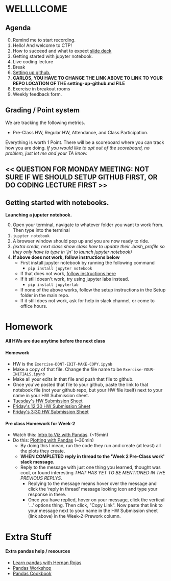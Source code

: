 # WELLLLCOME

## Agenda
0. Remind me to start recording. 
0. Hello! And welcome to CTP!
0. How to succeed and what to expect [slide deck](https://docs.google.com/presentation/d/1HuLC8gzcqn2-E7-9S4zJtqT9N-VCIKkyDWWVsZB0vFQ/edit#slide=id.g275b50c7db4_0_44)
0. Getting started with jupyter notebook.
0. Live coding lecture
0. Break
0. [Setting up github.](https://github.com/CUNYTechPrep/2023-fall-DS-dev/blob/main/2023-curriculum/Week-01-Pandas/setting-up-github.md) 
0. __CARLOS, YOU HAVE TO CHANGE THE LINK ABOVE TO LINK TO YOUR REPO LOCATION OF THE setting-up-github.md FILE__
0. Exercise in breakout rooms
0. Weekly feedback form. 

## Grading / Point system
We are tracking the following metrics.
* Pre-Class HW, Regular HW, Attendance, and Class Participation.

Everything is worth 1 Point. There will be a scoreboard where you can track how you are doing.  _If you would like to opt out of the scoreboard, no problem, just let me and your TA know._


## << QUESTION FOR MONDAY MEETING:  NOT SURE IF WE SHOULD SETUP GITHUB FIRST, OR DO CODING LECTURE FIRST >> ##


## Getting started with notebooks. 

__Launching a juputer notebook.__

0. Open your terminal, navigate to whatever folder you want to work from. Then type into the terminal
0. `jupyter notebook` 
0. A browser window should pop up and you are now ready to ride.
0. _(extra credit, next class show class how to update their .bash_profile so they only have to type in 'jn' to launch jupyter notebook)_ 
0.  __If above does not work, follow instructions below__ 
	* First install jupyter notebook by running the following command
		* `pip install jupyter notebook`  
	* If that does not work, [follow instructions here](https://jupyterlab.readthedocs.io/en/stable/getting_started/installation.html)
	* If it still doesn't work, try using jupyter labs instead. 
		* `pip install jupyterlab`
	* If none of the above works, follow the setup instructions in the Setup folder in the main repo.
	* If it still does not work, ask for help in slack channel, or come to office hours. 



# Homework
__All HWs are due anytime before the next class__

#### Homework
* HW is the `Exercise-DONT-EDIT-MAKE-COPY.ipynb`
* Make a copy of that file.  Change the file name to be `Exercise-YOUR-INITIALS.ipynb`
* Make all your edits in that file and push that file to github. 
* Once you've posted that file to your github, paste the link to that notebook file (not your github repo, but your HW file itself) next to your name in your HW Submission sheet. 
* [Tuesday's HW Submission Sheet](https://docs.google.com/spreadsheets/d/1HJb_Hf0dVCOWhw-jimE-E9bnFCROZ1Hx_GLRlQhQ8lA/edit#gid=0)
* [Friday's 12:30 HW Submission Sheet](https://docs.google.com/spreadsheets/d/1JjyMHmS0n8IuCcYihp5Z9YtTDwsE2ygwIPUqT0tEowE/edit#gid=0)
* [Friday's 3:30 HW Submission Sheet](https://docs.google.com/spreadsheets/d/1PbQ1JI9cC9WZUnJoEgfoFWhXw7a5wx-53p7bmQmKhKI/edit#gid=0)

#### Pre class Homework for Week-2
* Watch this: [Intro to Viz with Pandas](https://www.youtube.com/watch?si=_hlMU8V6AvtFA6yV&t=311&v=a9UrKTVEeZA&feature=youtu.be).  (~15min)
* Do this:  [Plotting with Pandas](https://realpython.com/pandas-plot-python/) (~30min)
	* By doing this I mean, run the code they run and create (at least) all the plots they create. 
	* __WHEN COMPLETED reply in thread to the 'Week 2 Pre-Class work' slack message.__
	* Reply to the message with just one thing you learned, thought was cool, or found interesting _THAT HAS YET TO BE MENTIONED IN THE PREVIOUS REPLYS_. 
		* Replying to the message means hover over the message and click the ‘reply in thread’ message looking icon and type your response in there.  
		* Once you have replied, hover on your message, click the vertical '...' options thing. Then click, "Copy Link".  Now paste that link to your message next to your name in the HW Submission sheet (link above) in the Week-2-Prework column.

# Extra Stuff 
#### Extra pandas help / resources
* [Learn pandas with Hernan Rojas](https://bitbucket.org/hrojas/learn-pandas/src/master/)
* [Pandas Workshop](https://github.com/stefmolin/pandas-workshop/tree/main/notebooks)
* [Pandas Cookbook](https://github.com/jvns/pandas-cookbook/tree/master/cookbook)
